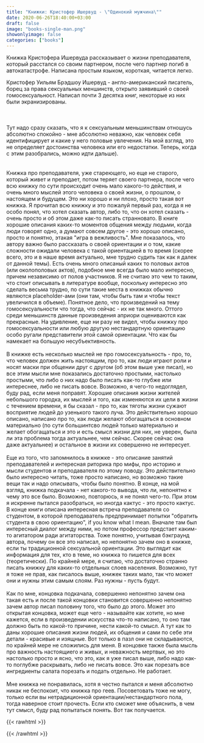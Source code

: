 ```yaml
---
title: "Книжки: Кристофер Ишервуд - \"Одинокий мужчина\""
date: 2020-06-26T18:40:00+03:00
draft: false
image: "books-single-man.png"
showonlyimage: false
categories: ["books"]
---
```

Книжка Кристофера Ишервуда рассказывает о жизни преподавателя, который расстался со своим партнером, после чего партнер погиб в автокатастрофе. Написана простым языком, короткая, читается легко.
<!--more-->

Кристофер Уильям Брэдшоу Ишервуд - англо-американский писатель, борец за права сексуальных меншинств, открыто заявивший о своей гомосексуальност. Написал почти 3 десятка книг, некоторые из них были экранизированы.</br>  
</br>  
Тут надо сразу сказать, что я к сексуальным меньшинствам отношусь абсолютно спокойно - мне абсолютно неважно, как человек себя идентифицирует и какие у него половые увлечения. На мой взгляд, это не определяет достоинства человека или его недостатки. Теперь, когда с этим разобрались, можно идти дальше).</br>  
</br>
Книжка про преподавателя, уже стареющего, но еще не старого, который живет и преподает, потом теряет своего партнера, после чего всю книжку по сути происходит очень мало какого-то действия, и очень много мыслей этого человека о своей жизни, о прошлом, о настоящем и будущем. Это ни хорошо и ни плохо, просто такая вот книжка. Я прочитал всю книжку и это пожалуй первый раз, когда я не особо понял, что хотел сказать автор, либо то, что он хотел сказать - очень просто и об этом даже как-то писать странновато. В книге хорошие описания каких-то моментов общения между людьми, когда люди говорят одно, а думают совсем другое - это хорошо описано, просто и понятно, этакая "игра в вежливость". Мне показалось, что автору важно было рассказать о своей ориентации и о том, какие сложности ожидали человека с такой ориентацией в то время (скорее всего, это и в наше время актуально, мне трудно судить так как я далек от данной темы). Есть очень много описаный каких то половых актов (или околополовых актов), подобное мне всегда было мало интересно, причем независимо от полов участников. Я не считаю это чем то таким, что стоит описывать в литературе вообще, поскольку интересно это сделать весьма трудно, по сути такие места в книжках обычно являются placeholder-ами (они там, чтобы быть там и чтобы текст увеличился в объеме). Понятное дело, что произведений на тему гомосексуальности что тогда, что сейчас - их не так много. Оттого среди меньшинств данные произведения априори оцениваются как прекрасные. На удивление, еще ни разу не видел, чтобы книжку про гомосексуальности или любую другую нестандартную ориентацию особо ругали представители этой самой ориентации. Что как бы намекает на большую несубъективность. 
</br>  
В книжке есть несколько мыслей не про гомосексуальность - про, то, что человек должен жить настоящим, про то, как люди играют роли и носят маски при общении друг с другом (об этом выше уже писал), но все этим мысли мне показались достаточно простыми, настолько простыми, что либо о них надо было писать как-то глубже или интереснее, либо не писать вовсе. Возможно, я чего-то недоглядел, буду рад, если меня поправят. Хорошие описания жизни жителей небольшого городка, их мыслей и того, как изменяются их цели в жизни с течением времени, я бы сказал - про то, как тяготы жизни сужают восприятие людей до узенького такого луча. Это действительно хорошо описано, написано про то, как люди желают обогащаться в основном материально (по сути большинтсво людей только материально и желает обогащаться и это и есть смысл жизни для них, не уверен, была ли эта проблема тогда актуальнее, чем сейчас. Скорее сейчас она даже актуальнее) и остальное в жизни их совершенно не интересует. 
</br>  
Еще из того, что запомнилось в книжке - это описание занятий преподавателей и интересная риторика про мифы, про историю и мысли студентов и преподавателя по этому поводу. Это действительно было интересно читать, тоже просто написано, но возможно такие вещи так и надо описывать, чтобы было понятно.
В конце, на мой взгляд, книжка подкачала - нет какого-то вывода, что ли, непонятно к чему это все было. Возможно, повторюсь, я не понял чего-то. При этом я искренне пытался разобраться, но иногда кактус - это просто кактус. В конце книги описана интересная встреча преподавателя со студентом, в которой преподаватель предпринимает попытки "обратить студента в свою ориентацию", if you know what I mean. Вначале там был интересный диалог между ними, но потом профессор предстает каким-то агитатором ради агитаторства. Тоже понятно, учитывая бэкграунд автора, почему он все это написал, но непонятно зачем оно в книжке, если ты традиционной сексуальной ориентации. Это выглядит как информация для тех, кто в теме, но книжка то пишется для всех (теоретически). По крайней мере, я считаю, что достаточно странно писать книжку для каких-то отдельных слоев населения. Возможно, тут я тоже не прав, как писалось выше, книжек таких мало, так что может они и нужны этим самым слоям. Раз нужны - пусть будут.
</br>  
Как по мне, концовка подкачала, совершенно непонятно зачем она такая есть и после такой концовки становится совершенно непонятно зачем автор писал половину того, что было до этого. Может это открытая концовка, может еще чего - называйте как хотите, но мне кажется, если в произведении искусства что-то написано, то оно там должно быть по какой-то причине, нести какой-то смысл. А тут как то даны хорошие описания жизни людей, их общения и сами по себе эти детали - красивые и изящные. Вот только в пазл они не складываются, по крайней мере не сложились для меня. В концовке также была мысль про важность настоящиего и живых, и неважность мертвых, но это настолько просто и ясно, что это, как я уже писал выше, либо надо как-то поглубже раскрывать, либо не писать вовсе. Это как порезать все ингредиенты салата порезать и подать отдельно. Не работает.
</br>  
Мне книжка не понравилась, хотя я честно пытался и меня абсолютно никак не беспокоит, что книжка про геев. Посоветовать тоже не могу, только если вы нетрадиционной ориентации/нестандартного пола, тогда наверное стоит прочесть. Если кто сможет мне объяснить, в чем тут смысл, буду рад попытаться понять. Вот так получается.

{{< rawhtml >}}
<div id="graphcomment"></div>
<script type="text/javascript">

  window.gc_params = {
    graphcomment_id: 'https-psyhut-ru',

    // if your website has a fixed header, indicate it's height in pixels
    fixed_header_height: 0,
  };
  
  (function() {
    var gc = document.createElement('script'); gc.type = 'text/javascript'; gc.async = true;
    gc.src = 'https://graphcomment.com/js/integration.js?' + Math.round(Math.random() * 1e8);
    (document.getElementsByTagName('head')[0] || document.getElementsByTagName('body')[0]).appendChild(gc);
  })();

</script>
{{< /rawhtml >}}
